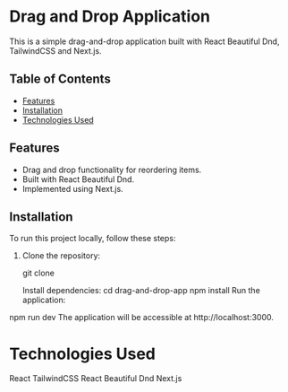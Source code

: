 # Drag and Drop Application

This is a simple drag-and-drop application built with React Beautiful Dnd, TailwindCSS and Next.js.

## Table of Contents

- [Features](#features)
- [Installation](#installation)
- [Technologies Used](#technologies-used)

## Features

- Drag and drop functionality for reordering items.
- Built with React Beautiful Dnd.
- Implemented using Next.js.


## Installation

To run this project locally, follow these steps:

1. Clone the repository:


   git clone <repository-url>

   Install dependencies:
cd drag-and-drop-app
npm install
Run the application:

npm run dev
The application will be accessible at http://localhost:3000.


# Technologies Used
React
TailwindCSS
React Beautiful Dnd
Next.js

